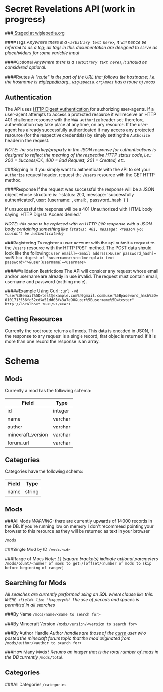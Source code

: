 Secret Revelations API (work in progress)
===================
###[ Staged at wiglepedia.org ]( wiglepedia.org )

####Tags
_Anywhere there is a `<arbitrary text here>`, it will hence be referred to as a tag; all tags in this documentation are designed to serve as placeholders for some variable input_

####Optional
_Anywhere there is a `[arbitrary text here]`, it should be considered optional._

####Routes
_A "route" is the part of the URL that follows the hostname; i.e. the hostname is [ wiglepedia.org ]( wiglepedia.org ), `wiglepedia.org/mods` has a route of `/mods`_

Authentication
--------------
The API uses [ HTTP Digest Authentication ]( http://en.wikipedia.org/wiki/Http_digest_authentication ) for authorizing user-agents. If a user-agent attempts to access a protected resource it will receive an HTTP 401 challenge response with the `WWW_Authorize` header set; therefore, authentication may take place at any time, on any resource. If the user-agent has already successfully authenticated it may access any protected resource (for the respective credentials) by simply setting the `Authorize` header in the request.

_NOTE: the `status` key/property in the JSON response for authentications is designed to reflect the meaning of the respective HTTP status code, i.e.: 200 = Success/OK, 400 = Bad Request, 201 = Created, etc._

###Signing In
If you simply want to authenticate with the API to set your `Authorize` request header, request the `/users` resource with the GET HTTP method.

####Response
If the request was successful the response will be a JSON object whose structure is:
`{status: 200, message: 'successfully authenticated', user: {username: <username>, email: <email>, password_hash: <password hash>} }

If unsuccessful the response will be a 401 Unauthorized with HTML body saying 'HTTP Digest: Access denied.'

_NOTE: this soon to be replaced with an HTTP 200 response with a JSON body containing something like `{status: 401, message: <reason you couldn't be authenticated>}`_

###Registering
To register a user account with the api submit a request to the `/users` resource with the HTTP POST method. The POST data should look like the following:
`user[email]=<email address>&user[password_hash]=<md5 hex digest of "<username>:<realm>:<plain text password>">&user[username]=<username>`

#####Validation Restrictions
The API will consider any request whose email and/or username are already in use invalid. The request must contain email, username and password (nothing more).

#####Example Using Curl:
`curl -vd "user%5Bemail%5D=test@example.com%40gmail.com&user%5Bpassword_hash%5D=0101713f36fc52cd5a51dd03f43a7e98&user%5Busername%5D=tester" http://localhost:3001/v1/users`


Getting Resources
------------
Currently the root route returns all mods. This data is encoded in JSON, if the response to any request is a single record, that objec is returned, if it is more than one record the response is an array.

Schema
======

Mods
----
Currently a mod has the following schema:

| Field             | Type    |
|-------------------|---------|
| id                | integer |
| name              | varchar |
| author            | varchar |
| minecraft_version | varchar |
| forum_url         | varchar |

Categories
----------
Categories have the following schema:

| Field             | Type    |
|-------------------|---------|
| name              | string  |

Mods
----

###All Mods
*WARNING:* there are currently upwards of 14,000 records in the DB. If you're running low on memory I don't recommend pointing your browser to this resource as they will be returned as text in your browser

`/mods`

###Single Mod by ID
`/mods/<id>`

###Range of Mods
_Note: `[]` (square brackets) indicate optional parameters_
`/mods/count/<number of mods to get>/[offset/<number of mods to skip before beginning of range>]`

Searching for Mods
------------------
_All searches are currently performed using an SQL where clause like this: `WHERE <field> like '%<query>%'`_
_The use of periods and spaces is permitted in all searches_

###By Name
`/mods/name/<name to search for>`

###By Minecraft Version
`/mods/version/<version to search for>`

###By Author Handle
_Author handles are those of the [ curse ]( http://www.curse.com/ ) user who posted the minecraft forum topic that the mod originated from_
`/mods/author/<author to search for>`

###How Many Mods?
_Returns an integer that is the total number of mods in the DB currently_
`/mods/total`

Categories
----------

###All Categories
`/categories`
